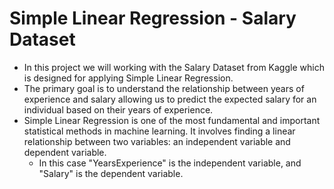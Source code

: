 # Simple Linear Regression - Salary Dataset

- In this project we will working with the Salary Dataset from Kaggle which is designed for applying Simple Linear Regression. 
- The primary goal is to understand the relationship between years of experience and salary allowing us to predict the expected salary for an individual based on their years of experience.
- Simple Linear Regression is one of the most fundamental and important statistical methods in machine learning. It involves finding a linear relationship between two variables: an independent variable and dependent variable.
  - In this case "YearsExperience" is the independent variable, and "Salary" is the dependent variable.
